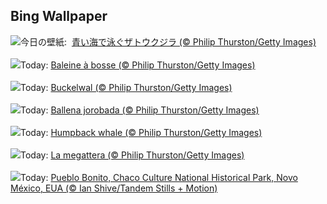 ## Bing Wallpaper
![](https://www.bing.com/th?id=OHR.PlayfulHumpback_JA-JP9516024121_UHD.jpg&w=1000)今日の壁紙: &nbsp;[青い海で泳ぐザトウクジラ (© Philip Thurston/Getty Images)](https://www.bing.com/th?id=OHR.PlayfulHumpback_JA-JP9516024121_UHD.jpg)
<br><br/>
![](https://www.bing.com/th?id=OHR.PlayfulHumpback_FR-FR3535501721_UHD.jpg&w=1000)Today: [Baleine à bosse (© Philip Thurston/Getty Images)](https://www.bing.com/th?id=OHR.PlayfulHumpback_FR-FR3535501721_UHD.jpg)
<br><br/>
![](https://www.bing.com/th?id=OHR.PlayfulHumpback_DE-DE4104793691_UHD.jpg&w=1000)Today: [Buckelwal (© Philip Thurston/Getty Images)](https://www.bing.com/th?id=OHR.PlayfulHumpback_DE-DE4104793691_UHD.jpg)
<br><br/>
![](https://www.bing.com/th?id=OHR.PlayfulHumpback_ES-ES0778755910_UHD.jpg&w=1000)Today: [Ballena jorobada (© Philip Thurston/Getty Images)](https://www.bing.com/th?id=OHR.PlayfulHumpback_ES-ES0778755910_UHD.jpg)
<br><br/>
![](https://www.bing.com/th?id=OHR.PlayfulHumpback_EN-GB9991991463_UHD.jpg&w=1000)Today: [Humpback whale (© Philip Thurston/Getty Images)](https://www.bing.com/th?id=OHR.PlayfulHumpback_EN-GB9991991463_UHD.jpg)
<br><br/>
![](https://www.bing.com/th?id=OHR.PlayfulHumpback_IT-IT3692296817_UHD.jpg&w=1000)Today: [La megattera (© Philip Thurston/Getty Images)](https://www.bing.com/th?id=OHR.PlayfulHumpback_IT-IT3692296817_UHD.jpg)
<br><br/>
![](https://www.bing.com/th?id=OHR.ChacoCulture_PT-BR7075653846_UHD.jpg&w=1000)Today: [Pueblo Bonito, Chaco Culture National Historical Park, Novo México, EUA (© Ian Shive/Tandem Stills + Motion)](https://www.bing.com/th?id=OHR.ChacoCulture_PT-BR7075653846_UHD.jpg)
<br><br/>
